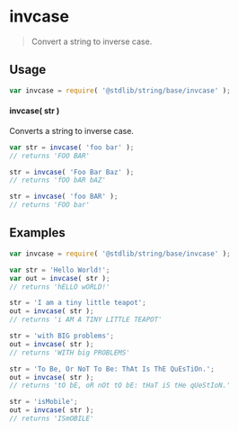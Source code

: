 <!--

@license Apache-2.0

Copyright (c) 2022 The Stdlib Authors.

Licensed under the Apache License, Version 2.0 (the "License");
you may not use this file except in compliance with the License.
You may obtain a copy of the License at

   http://www.apache.org/licenses/LICENSE-2.0

Unless required by applicable law or agreed to in writing, software
distributed under the License is distributed on an "AS IS" BASIS,
WITHOUT WARRANTIES OR CONDITIONS OF ANY KIND, either express or implied.
See the License for the specific language governing permissions and
limitations under the License.

-->

# invcase

> Convert a string to inverse case.

<!-- Package usage documentation. -->

<section class="usage">

## Usage

```javascript
var invcase = require( '@stdlib/string/base/invcase' );
```

#### invcase( str )

Converts a string to inverse case.

```javascript
var str = invcase( 'foo bar' );
// returns 'FOO BAR'

str = invcase( 'Foo Bar Baz' );
// returns 'fOO bAR bAZ'

str = invcase( 'foo BAR' );
// returns 'FOO bar'
```

</section>

<!-- /.usage -->

<!-- Package usage examples. -->

<section class="examples">

## Examples

```javascript
var invcase = require( '@stdlib/string/base/invcase' );

var str = 'Hello World!';
var out = invcase( str );
// returns 'hELLO wORLD!'

str = 'I am a tiny little teapot';
out = invcase( str );
// returns 'i AM A TINY LITTLE TEAPOT'

str = 'with BIG problems';
out = invcase( str );
// returns 'WITH big PROBLEMS'

str = 'To Be, Or NoT To Be: ThAt Is ThE QuEsTiOn.';
out = invcase( str );
// returns 'tO bE, oR nOt tO bE: tHaT iS tHe qUeStIoN.'

str = 'isMobile';
out = invcase( str );
// returns 'ISmOBILE'
```

</section>

<!-- /.examples -->

<!-- Section for related `stdlib` packages. Do not manually edit this section, as it is automatically populated. -->

<section class="related">

</section>

<!-- /.related -->

<!-- Section for all links. Make sure to keep an empty line after the `section` element and another before the `/section` close. -->

<section class="links">

</section>

<!-- /.links -->

